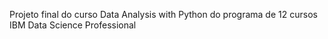 Projeto final do curso Data Analysis with Python do programa de 12 cursos IBM Data Science Professional
